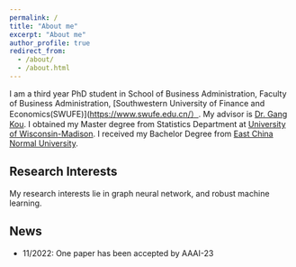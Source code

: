```yaml
---
permalink: /
title: "About me"
excerpt: "About me"
author_profile: true
redirect_from: 
  - /about/
  - /about.html
---
```


I am a third year PhD student in School of Business Administration, Faculty of Business Administration, [Southwestern University of Finance and Economics(SWUFE)](https://www.swufe.edu.cn/）. My advisor is [Dr. Gang Kou](https://www.researchgate.net/profile/Gang-Kou-2). I obtained my Master degree from Statistics Department at [University of Wisconsin-Madison](https://www.wisc.edu/). I received my Bachelor Degree from [East China Normal University](https://www.ecnu.edu.cn/).

## Research Interests
My research interests lie in graph neural network, and robust machine learning.

## News
* 11/2022: One paper has been accepted by AAAI-23
